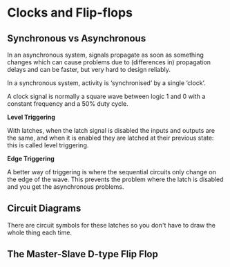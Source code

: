 # Clocks and Flip-flops

## Synchronous vs Asynchronous

In an asynchronous system, signals propagate as soon as something changes which can cause problems due to (differences in) propagation delays and can be faster, but very hard to design reliably.

In a synchronous system, activity is ‘synchronised’ by a single ‘clock’.

A clock signal is normally a square wave between logic 1 and 0 with a constant frequency and a 50% duty cycle.

**Level Triggering**

With latches, when the latch signal is disabled the inputs and outputs are the same, and when it is enabled they are latched at their previous state: this is called level triggering. 

**Edge Triggering**

A better way of triggering is where the sequential circuits only change on the edge of the wave. This prevents the problem where the latch is disabled and you get the asynchronous problems. 

## Circuit Diagrams

There are circuit symbols for these latches so you don't have to draw the whole thing each time.

<!--Fig 10-->

## The Master-Slave D-type Flip Flop

    
